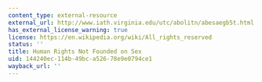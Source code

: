```yaml
---
content_type: external-resource
external_url: http://www.iath.virginia.edu/utc/abolitn/abesaegb5t.html
has_external_license_warning: true
license: https://en.wikipedia.org/wiki/All_rights_reserved
status: ''
title: Human Rights Not Founded on Sex
uid: 144240ec-114b-49bc-a526-78e9e0794ce1
wayback_url: ''
---
```

